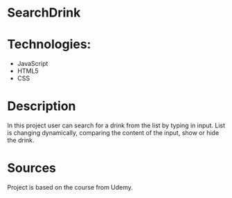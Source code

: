 # SearchDrink
  # Technologies:
  - JavaScript
  - HTML5
  - CSS
  # Description
  In this project user can search for a drink from the list by typing in input.
  List is changing dynamically, comparing the content of the input, show or hide the drink.
  
  # Sources
  
  Project is based on the course from Udemy.
